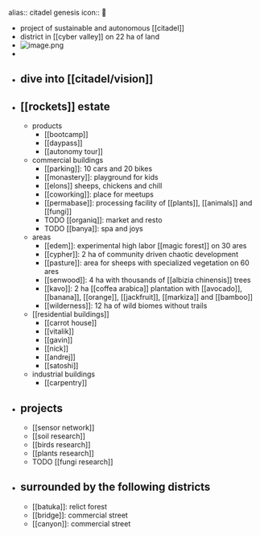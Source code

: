 alias:: citadel genesis
icon:: 🧬

- project of sustainable and autonomous [[citadel]]
- district in [[cyber valley]] on 22 ha of land
- ![image.png](../assets/image_1725878222276_0.png)
-
- ## dive into [[citadel/vision]]
- ## [[rockets]] estate
	- products
		- [[bootcamp]]
		- [[daypass]]
		- [[autonomy tour]]
	- commercial buildings
		- [[parking]]: 10 cars and 20 bikes
		- [[monastery]]: playground for kids
		- [[elons]] sheeps, chickens and chill
		- [[coworking]]: place for meetups
		- [[permabase]]: processing facility of [[plants]], [[animals]] and [[fungi]]
		- TODO [[organiq]]: market and resto
		- TODO [[banya]]: spa and joys
	- areas
		- [[edem]]: experimental high labor [[magic forest]] on 30 ares
		- [[cypher]]: 2 ha of community driven chaotic development
		- [[pasture]]: area for sheeps with specialized vegetation on 60 ares
		- [[senwood]]: 4 ha with thousands of [[albizia chinensis]] trees
		- [[kavo]]: 2 ha [[coffea arabica]] plantation with [[avocado]], [[banana]], [[orange]], [[jackfruit]], [[markiza]] and [[bamboo]]
		- [[wilderness]]: 12 ha of wild biomes without trails
	- [[residential buildings]]
		- [[carrot house]]
		- [[vitalik]]
		- [[gavin]]
		- [[nick]]
		- [[andrej]]
		- [[satoshi]]
	- industrial buildings
		- [[carpentry]]
- ## projects
	- [[sensor network]]
	- [[soil research]]
	- [[birds research]]
	- [[plants research]]
	- TODO [[fungi research]]
- ## surrounded by the following districts
	- [[batuka]]: relict forest
	- [[bridge]]: commercial street
	- [[canyon]]: commercial street